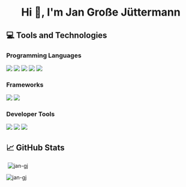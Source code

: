 <h1 align="center">Hi 👋, I'm Jan Große Jüttermann</h1>

## 💻 Tools and Technologies

### Programming Languages

![](https://img.shields.io/badge/Python-informational?style=fat&logo=Python&logoColor=white&color=2bbc8a)
![](https://img.shields.io/badge/TypeScript-informational?style=flat&logo=TypeScript&logoColor=white&color=2bbc8a)
![](https://img.shields.io/badge/JavaScript-informational?style=flat&logo=JavaScript&logoColor=white&color=2bbc8a)
![](https://img.shields.io/badge/HTML5-informational?style=flat&logo=HTML5&logoColor=white&color=2bbc8a)
![](https://img.shields.io/badge/CSS3-informational?style=flat&logo=CSS3&logoColor=white&color=2bbc8a)

### Frameworks

![](https://img.shields.io/badge/Front_End-React-informational?style=flat&logo=React&logoColor=white&color=2bbc8a)
![](https://img.shields.io/badge/Discord_Bot-Discord.js-informational?style=flat&logo=Discord&logoColor=white&color=2bbc8a)

### Developer Tools

![](https://img.shields.io/badge/Dev_Tool-zsh-informational?style=flat&logo=GNUBash&logoColor=white&color=2bbc8a)
![](https://img.shields.io/badge/Dev_Tool-Docker-informational?style=flat&logo=Docker&logoColor=white&color=2bbc8a)
![](https://img.shields.io/badge/Dev_Tool-Git-informational?style=flat&logo=Git&logoColor=white&color=2bbc8a)

## 📈 GitHub Stats

&nbsp;<img align="center" src="https://github-readme-stats.vercel.app/api?username=jan-gj&show_icons=true&theme=tokyonight&locale=en" alt="jan-gj" /></p>

<p><img align="center" src="https://github-readme-stats.vercel.app/api/top-langs?username=jan-gj&show_icons=true&theme=tokyonight&locale=en&layout=compact" alt="jan-gj" />


